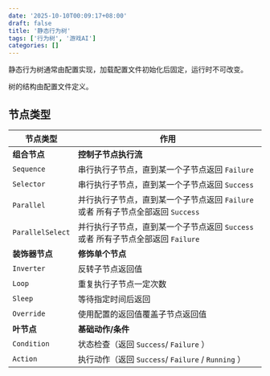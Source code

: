 ```yaml
---
date: '2025-10-10T00:09:17+08:00'
draft: false
title: '静态行为树'
tags: ['行为树', '游戏AI']
categories: []
---
```


静态行为树通常由配置实现，加载配置文件初始化后固定，运行时不可改变。

树的结构由配置文件定义。  

## 节点类型

| 节点类型         | 作用                                                                             |
| ---------------- | -------------------------------------------------------------------------------- |
| **组合节点**     | **控制子节点执行流**                                                             |
| `Sequence`       | 串行执行子节点，直到某一个子节点返回 `Failure`                                   |
| `Selector`       | 串行执行子节点，直到某一个子节点返回 `Success`                                   |
| `Parallel`       | 并行执行子节点，直到某一个子节点返回 `Failure` 或者 所有子节点全部返回 `Success` |
| `ParallelSelect` | 并行执行子节点，直到某一个子节点返回 `Success` 或者 所有子节点全部返回 `Failure` |
| **装饰器节点**   | **修饰单个节点**                                                                 |
| `Inverter`       | 反转子节点返回值                                                                 |
| `Loop`           | 重复执行子节点一定次数                                                           |
| `Sleep`          | 等待指定时间后返回                                                               |
| `Override`       | 使用配置的返回值覆盖子节点返回值                                                 |
| **叶节点**       | **基础动作/条件**                                                                |
| `Condition`      | 状态检查（返回 `Success`/ `Failure` ）                                           |
| `Action`         | 执行动作（返回 `Success`/ `Failure` / `Running` ）                               |
